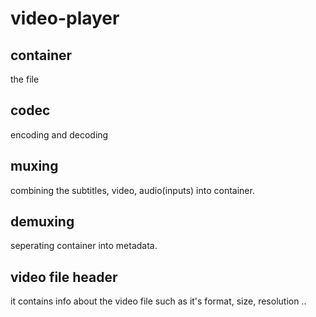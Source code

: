 # video-player
## container
the file
## codec
encoding and decoding
## muxing
combining the subtitles, video, audio(inputs) into container.
## demuxing
seperating container into metadata.
## video file header
it contains info about the video file such as it's format, size, resolution ..
